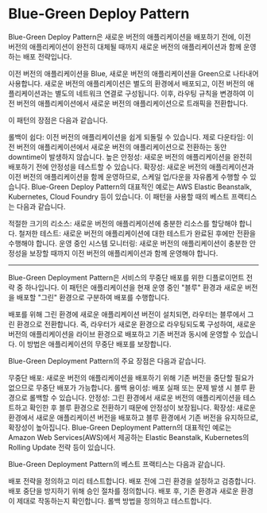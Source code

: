 # Blue-Green Deploy Pattern

Blue-Green Deploy Pattern은 새로운 버전의 애플리케이션을 배포하기 전에, 이전 버전의 애플리케이션이 완전히 대체될 때까지 새로운 버전의 애플리케이션과 함께 운영하는 배포 전략입니다.

이전 버전의 애플리케이션을 Blue, 새로운 버전의 애플리케이션을 Green으로 나타내어 사용합니다. 새로운 버전의 애플리케이션은 별도의 환경에서 배포되고, 이전 버전의 애플리케이션과는 별도의 네트워크 연결로 구성됩니다. 이후, 라우팅 규칙을 변경하여 이전 버전의 애플리케이션에서 새로운 버전의 애플리케이션으로 트래픽을 전환합니다.

이 패턴의 장점은 다음과 같습니다.

롤백이 쉽다: 이전 버전의 애플리케이션을 쉽게 되돌릴 수 있습니다.
제로 다운타임: 이전 버전의 애플리케이션에서 새로운 버전의 애플리케이션으로 전환하는 동안 downtime이 발생하지 않습니다.
높은 안정성: 새로운 버전의 애플리케이션을 완전히 배포하기 전에 안정성을 테스트할 수 있습니다.
확장성: 새로운 버전의 애플리케이션과 이전 버전의 애플리케이션을 함께 운영하므로, 스케일 업/다운을 자유롭게 수행할 수 있습니다.
Blue-Green Deploy Pattern의 대표적인 예로는 AWS Elastic Beanstalk, Kubernetes, Cloud Foundry 등이 있습니다. 이 패턴을 사용할 때의 베스트 프랙티스는 다음과 같습니다.

적절한 크기의 리소스: 새로운 버전의 애플리케이션에 충분한 리소스를 할당해야 합니다.
철저한 테스트: 새로운 버전의 애플리케이션에 대한 테스트가 완료된 후에만 전환을 수행해야 합니다.
운영 중인 시스템 모니터링: 새로운 버전의 애플리케이션이 충분한 안정성을 보장할 때까지 이전 버전의 애플리케이션과 함께 운영해야 합니다. 

--------------------------------

Blue-Green Deployment Pattern은 서비스의 무중단 배포를 위한 디플로이먼트 전략 중 하나입니다. 이 패턴은 애플리케이션을 현재 운영 중인 "블루" 환경과 새로운 버전을 배포할 "그린" 환경으로 구분하여 배포를 수행합니다.

배포를 위해 그린 환경에 새로운 애플리케이션 버전이 설치되면, 라우터는 블루에서 그린 환경으로 전환합니다. 즉, 라우터가 새로운 환경으로 라우팅되도록 구성하여, 새로운 버전의 애플리케이션을 라이브 환경으로 배포하고 기존 버전과 동시에 운영할 수 있습니다. 이 방법은 애플리케이션의 무중단 배포를 보장합니다.

Blue-Green Deployment Pattern의 주요 장점은 다음과 같습니다.

무중단 배포: 새로운 버전의 애플리케이션을 배포하기 위해 기존 버전을 중단할 필요가 없으므로 무중단 배포가 가능합니다.
롤백 용이성: 배포 실패 또는 문제 발생 시 블루 환경으로 롤백할 수 있습니다.
안정성: 그린 환경에서 새로운 버전의 애플리케이션을 테스트하고 확인한 후 블루 환경으로 전환하기 때문에 안정성이 보장됩니다.
확장성: 새로운 환경에서 새로운 애플리케이션 버전을 배포하고 블루 환경에서 기존 버전을 유지하므로, 확장성이 높아집니다.
Blue-Green Deployment Pattern의 대표적인 예로는 Amazon Web Services(AWS)에서 제공하는 Elastic Beanstalk, Kubernetes의 Rolling Update 전략 등이 있습니다.

Blue-Green Deployment Pattern의 베스트 프랙티스는 다음과 같습니다.

배포 전략을 정의하고 미리 테스트합니다.
배포 전에 그린 환경을 설정하고 검증합니다.
배포 중단을 방지하기 위해 승인 절차를 정의합니다.
배포 후, 기존 환경과 새로운 환경이 제대로 작동하는지 확인합니다.
롤백 방법을 정의하고 테스트합니다.